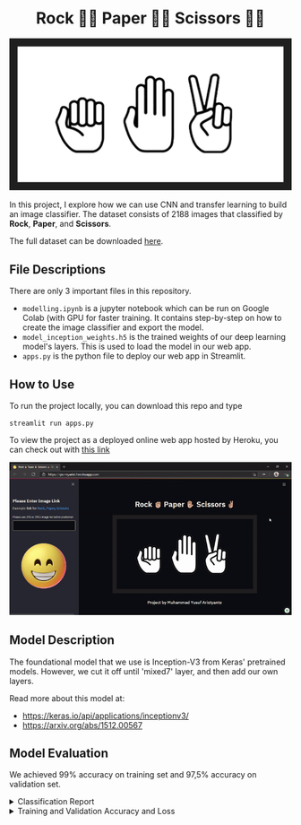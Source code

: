 <h1 align="center">Rock ✊🏼 Paper ✋🏼 Scissors ✌🏼</h1>

<p align="center">
    <img src="RPS.png" >
</p>

In this project, I explore how we can use CNN and transfer learning to build an image classifier. The dataset consists of 2188 images that classified by **Rock**, **Paper**, and **Scissors**. 

The full dataset can be downloaded [here](https://dicodingacademy.blob.core.windows.net/picodiploma/ml_pemula_academy/rockpaperscissors.zip).



## File Descriptions

There are only 3 important files in this repository.
- `modelling.ipynb` is a jupyter notebook which can be run on Google Colab (with GPU for faster training. It contains step-by-step on how to create the image classifier and export the model. 
- `model_inception_weights.h5` is the trained weights of our deep learning model's layers. This is used to load the model in our web app.
- `apps.py` is the python file to deploy our web app in Streamlit.



## How to Use

To run the project locally, you can download this repo and type 

```
streamlit run apps.py
```

To view the project as a deployed online web app hosted by Heroku, you can check out with [this link](https://rps-myarist.herokuapp.com/)

![heroku gif](heroku.gif)



## Model Description

The foundational model that we use is Inception-V3 from Keras' pretrained models. However, we cut it off until 'mixed7' layer, and then add our own layers.

Read more about this model at:
- https://keras.io/api/applications/inceptionv3/
- https://arxiv.org/abs/1512.00567



## Model Evaluation

We achieved 99% accuracy on training set and 97,5% accuracy on validation set.

<details>
<summary>Classification Report</summary>

```
              precision    recall  f1-score   support

        Rock       1.00      0.98      0.99       285
       Paper       0.99      1.00      0.99       291
    Scissors       0.99      1.00      0.99       300

    accuracy                           0.99       876
   macro avg       0.99      0.99      0.99       876
weighted avg       0.99      0.99      0.99       876
```

</details>

<details>
<summary>Training and Validation Accuracy and Loss</summary>

<img src='acc.png' align="left" height="50%" />

<img src='loss.png' align="left" height="50%" />

</details>